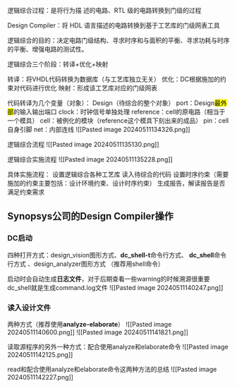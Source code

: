 逻辑综合过程：是将行为描 述的电路、RTL 级的电路转换到门级的过程

Design Compiler：将 HDL 语言描述的电路转换到基于工艺库的门级网表工具

逻辑综合的目的：决定电路门级结构、寻求时序和与面积的平衡、寻求功耗与时序的平衡、增强电路的测试性。

逻辑综合三个阶段：转译+优化+映射

转译：将VHDL代码转换为数据库（与工艺库独立无关）
优化：DC根据施加的约束对代码进行优化
映射：形成该工艺库对应的门级网表

代码转译为几个变量（对象）：
Design（待综合的整个对象）
port：Design<mark class="hltr-blue">最外部</mark>的输入输出端口
clock：时钟信号单独处理
reference：cell的原电路（相当于一个模具）
cell：被例化的模块（reference这个模具下刻出来的成品）
pin：cell自身引脚
net：内部连线
![[Pasted image 20240511134326.png]]


逻辑综合流程
![[Pasted image 20240511135130.png]]


逻辑综合实施流程
![[Pasted image 20240511135228.png]]


具体实施流程：
设置逻辑综合各种工艺库
读入待综合的代码
设置时序约束（需要施加的约束主要包括：设计环境约束、设计时序约束）
生成报告，解读报告是否满足约束需求



## Synopsys公司的Design Compiler操作

### DC启动
四种打开方式：design_vision图形方式、**dc_shell-t**命令行方式、 **dc_shell**命令行方式 、design_analyzer图形方式  （推荐用shell命令）

启动时会自动生成**日志文件**，对于后期查看一些warning的时候溯源很重要  
dc_shell就是生成command.log文件
![[Pasted image 20240511140247.png]]

### 读入设计文件
两种方式（推荐使用**analyze-elaborate**）
![[Pasted image 20240511140600.png]]
![[Pasted image 20240511141821.png]]

读取源程序的另外一种方式：配合使用analyze和elaborate命令
![[Pasted image 20240511142125.png]]

read和配合使用analyze和elaborate命令这两种方法的总结
![[Pasted image 20240511142227.png]]
